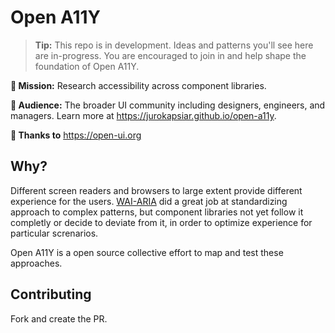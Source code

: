 # Open A11Y
> **Tip:** This repo is in development. Ideas and patterns you'll see here are in-progress. You are encouraged to join in and help shape the foundation of Open A11Y.

**:rocket: Mission:** Research accessibility across component libraries.

**:busts_in_silhouette: Audience:** The broader UI community including designers, engineers, and managers. Learn more at https://jurokapsiar.github.io/open-a11y.

**:pray: Thanks to** https://open-ui.org

## Why?

Different screen readers and browsers to large extent provide different experience for the users. [WAI-ARIA](https://www.w3.org/TR/wai-aria-practices-1.2/) did a great job at standardizing approach to complex patterns, but component libraries not yet follow it completly or decide to deviate from it, in order to optimize experience for particular screnarios.

Open A11Y is a open source collective effort to map and test these approaches.

## Contributing

Fork and create the PR.
